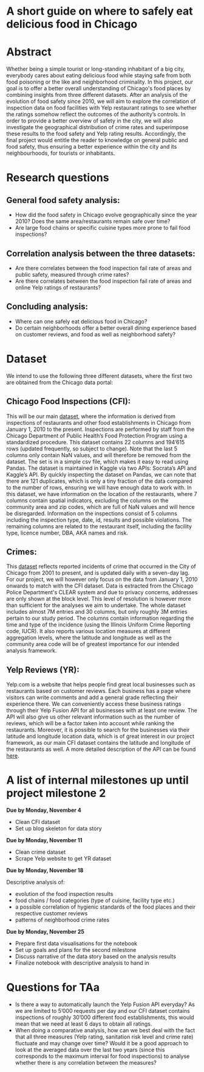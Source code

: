 # A short guide on where to safely eat delicious food in Chicago

# Abstract
Whether being a simple tourist or long-standing inhabitant of a big city, everybody cares about eating delicious food while staying safe from both food poisoning or the like and neighborhood criminality. In this project, our goal is to offer a better overall understanding of Chicago's food places by combining insights from three different datasets. After an analysis of the evolution of food safety since 2010, we will aim to explore the correlation of inspection data on food facilities with Yelp restaurant ratings to see whether the ratings somehow reflect the outcomes of the authority’s controls. In order to provide a better overview of safety in the city, we will also investigate the geographical distribution of crime rates and superimpose these results to the food safety and Yelp rating results. Accordingly, the final project would entitle the reader to knowledge on general public and food safety, thus ensuring a better experience within the city and its neighbourhoods, for tourists or inhabitants.

# Research questions
## General food safety analysis:
- How did the food safety in Chicago evolve geographically since the year 2010? Does the same area/restaurants remain safe over time?
- Are large food chains or specific cuisine types more prone to fail food inspections?

## Correlation analysis between the three datasets:
- Are there correlates between the food inspection fail rate of areas and public safety, measured through crime rates?
- Are there correlates between the food inspection fail rate of areas and online Yelp ratings of restaurants?

## Concluding analysis:
- Where can one safely eat delicious food in Chicago?
- Do certain neighborhoods offer a better overall dining experience based on customer reviews, and food as well as neighborhood safety? 


# Dataset

We intend to use the following three different datasets, where the first two are obtained from the Chicago data portal:

## Chicago Food Inspections (CFI): 
This will be our main [dataset](https://www.kaggle.com/chicago/chicago-food-inspections), where the information is derived from inspections of restaurants and other food establishments in Chicago from January 1, 2010 to the present. Inspections are performed by staff from the Chicago Department of Public Health’s Food Protection Program using a standardized procedure. This dataset contains 22 columns and 194’615 rows (updated frequently, so subject to change). Note that the last 5 columns only contain NaN values, and will therefore be removed from the dataset. The set is in a simple csv file, which makes it easy to read using Pandas. The dataset is maintained in Kaggle via two APIs: Socrata’s API and Kaggle’s API. By quickly inspecting the dataset on Pandas, we can note that there are 121 duplicates, which is only a tiny fraction of the data compared to the number of rows, ensuring we will have enough data to work with. In this dataset, we have information on the location of the restaurants, where 7 columns contain spatial indicators, excluding the columns on the community area and zip codes, which are full of NaN values and will hence be disregarded. Information on the inspections consist of 5 columns including the inspection type, date, id, results and possible violations. The remaining columns are related to the restaurant itself, including the facility type, licence number, DBA, AKA names and risk.

## Crimes: 
This [dataset](https://data.cityofchicago.org/Public-Safety/Crimes-2001-to-present/ijzp-q8t2) reflects reported incidents of crime that occurred in the City of Chicago from 2001 to present, and is updated daily with a seven-day lag. For our project, we will however only focus on the data from January 1, 2010 onwards to match with the CFI dataset. Data is extracted from the Chicago Police Department's CLEAR system and due to privacy concerns, addresses are only shown at the block level. This level of resolution is however more than sufficient for the analyses we aim to undertake. The whole dataset includes almost 7M entries and 30 columns, but only roughly 3M entries pertain to our study period. The columns contain information regarding the time and type of the incidence (using the Illinois Uniform Crime Reporting code, IUCR). It also reports various location measures at different aggregation levels, where the latitude and longitude as well as the community area code will be of greatest importance for our intended analysis framework.  

## Yelp Reviews (YR): 
Yelp.com is a website that helps people find great local businesses such as restaurants based on customer reviews. Each business has a page where visitors can write comments and add a general grade reflecting their experience there. We can conveniently access these business ratings through their Yelp Fusion API for all businesses with at least one review. The API will also give us other relevant information such as the number of reviews, which will be a factor taken into account while ranking the restaurants. Moreover, it is possible to search for the businesses via their latitude and longitude location data, which is of great interest in our project framework, as our main CFI dataset contains the latitude and longitude of the restaurants as well. A more detailed description of the API can be found [here](https://www.yelp.com/developers/documentation/v3/business_search).


# A list of internal milestones up until project milestone 2
**Due by Monday, November 4**

- Clean CFI dataset
- Set up blog skeleton for data story

**Due by Monday, November 11**

- Clean crime dataset
- Scrape Yelp website to get YR dataset

**Due by Monday, November 18**

Descriptive analysis of: 
- evolution of the food inspection results
- food chains / food categories (type of cuisine, facility type etc.)
- a possible correlation of hygienic standards of the food places and their respective customer reviews
- patterns of neighborhood crime rates 

**Due by Monday, November 25**

- Prepare first data visualisations for the notebook
- Set up goals and plans for the second milestone
- Discuss narrative of the data story based on the analysis results
- Finalize notebook with descriptive analysis to hand in


# Questions for TAa
- Is there a way to automatically launch the Yelp Fusion API everyday? As we are limited to 5’000 requests per day and our CFI dataset contains inspections of roughly 30’000 different food establishments, this would mean that we need at least 6 days to obtain all ratings.
- When doing a comparative analysis, how can we best deal with the fact that all three measures (Yelp rating, sanitation risk level and crime rate) fluctuate and may change over time? Would it be a good approach to look at the averaged data over the last two years (since this corresponds to the maximum interval for food inspections) to analyse whether there is any correlation between the measures?


